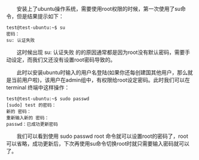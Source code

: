 &emsp;&emsp;安装上了ubuntu操作系统，需要使用root权限的时候，第一次使用了su命令，但是结果提示如下：
```shell
test@test-ubuntu:~$ su
密码： 
su: 认证失败
```

&emsp;&emsp;这时候出现 su: 认证失败 的的原因通常都是因为root没有默认密码，需要手动设定，而我们又还没有设置root密码导致的。

&emsp;&emsp;此时以安装ubuntu时输入的用户名登陆(如果你还每创建国其他用户，那么就是当前用户啦)，该用户在admin组中，有权限给root设定密码。此时我们可以在terminal 终端中这样操作：
```shell
test@test-ubuntu:~$ sudo passwd
[sudo] test 的密码： 
新的 密码： 
重新输入新的 密码： 
passwd：已成功更新密码
```
&emsp;&emsp;我们可以看到使用 sudo passwd root 命令就可以设置root的密码了，root 可以省略，成功更新后，下次再使用su命令切换root时就只需要输入密码就可以了。